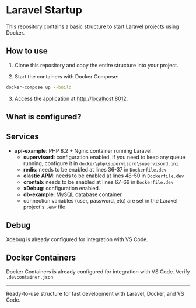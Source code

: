 # Laravel Startup

This repository contains a basic structure to start Laravel projects using Docker.

## How to use

1. Clone this repository and copy the entire structure into your project.

2. Start the containers with Docker Compose:

```sh
docker-compose up --build
```

3. Access the application at [http://localhost:8012](http://localhost:8012).

## What is configured?

## Services

- **api-example**: PHP 8.2 + Nginx container running Laravel.
    - **supervisord**: configuration enabled. If you need to keep any queue running, configure it in `docker\php\supervisord\supervisord.ini`    
    - **redis**: needs to be enabled at lines 36-37 in `Dockerfile.dev`
    - **elastic APM**: needs to be enabled at lines 48-50 in `Dockerfile.dev`
    - **crontab**: needs to be enabled at lines 67-69 in `Dockerfile.dev`
    - **xDebug**: configuration enabled.
    - **db-example**: MySQL database container.
    - connection variables (user, password, etc) are set in the Laravel project's `.env` file

## Debug

Xdebug is already configured for integration with VS Code.

## Docker Containers

Docker Containers is already configured for integration with VS Code. Verify `.devcontainer.json`

---

Ready-to-use structure for fast development with Laravel, Docker, and VS Code.
